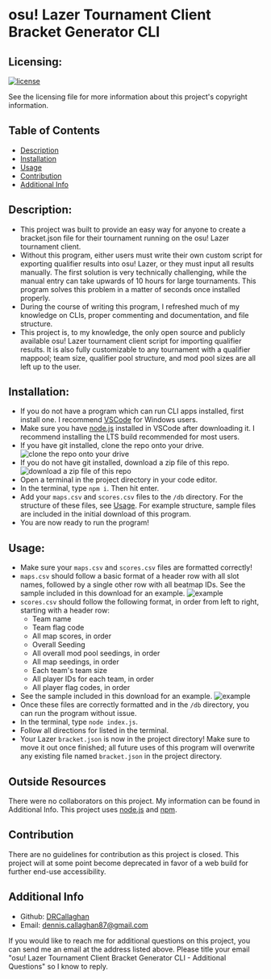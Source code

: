 # osu! Lazer Tournament Client Bracket Generator CLI

  ## Licensing:
  [![license](https://img.shields.io/badge/license-MIT_License-blue)](https://shields.io/)

  See the licensing file for more information about this project's copyright information.

  ## Table of Contents
  - [Description](#description)
  - [Installation](#installation)
  - [Usage](#usage)
  - [Contribution](#contribution)
  - [Additional Info](#additional-info)

  ## Description:
  - This project was built to provide an easy way for anyone to create a bracket.json file for their tournament running on the osu! Lazer tournament client.
  - Without this program, either users must write their own custom script for exporting qualifier results into osu! Lazer, or they must input all results manually. The first solution is very technically challenging, while the manual entry can take upwards of 10 hours for large tournaments. This program solves this problem in a matter of seconds once installed properly.
  - During the course of writing this program, I refreshed much of my knowledge on CLIs, proper commenting and documentation, and file structure.
  - This project is, to my knowledge, the only open source and publicly available osu! Lazer tournament client script for importing qualifier results. It is also fully customizable to any tournament with a qualifier mappool; team size, qualifier pool structure, and mod pool sizes are all left up to the user.

  ## Installation:
  - If you do not have a program which can run CLI apps installed, first install one. I recommend [VSCode](https://code.visualstudio.com/) for Windows users.
  - Make sure you have [node.js](https://nodejs.org/en) installed in VSCode after downloading it. I recommend installing the LTS build recommended for most users.
  - If you have git installed, clone the repo onto your drive.![clone the repo onto your drive](https://i.imgur.com/5SX5L8h.png)
  - If you do not have git installed, download a zip file of this repo.![download a zip file of this repo](https://i.imgur.com/oBaM6JE.png)
  - Open a terminal in the project directory in your code editor.
  - In the terminal, type `npm i`. Then hit enter.
  - Add your `maps.csv` and `scores.csv` files to the `/db` directory. For the structure of these files, see [Usage](#usage). For example structure, sample files are included in the initial download of this program.
  - You are now ready to run the program!


  ## Usage:
  - Make sure your `maps.csv` and `scores.csv` files are formatted correctly!
  - `maps.csv` should follow a basic format of a header row with all slot names, followed by a single other row with all beatmap IDs. See the sample included in this download for an example. ![example](https://i.imgur.com/h203WSb.png)
  - `scores.csv` should follow the following format, in order from left to right, starting with a header row:
    - Team name
    - Team flag code
    - All map scores, in order
    - Overall Seeding
    - All overall mod pool seedings, in order
    - All map seedings, in order
    - Each team's team size
    - All player IDs for each team, in order
    - All player flag codes, in order
  - See the sample included in this download for an example. ![example](https://i.imgur.com/Veh96AP.png)
  - Once these files are correctly formatted and in the `/db` directory, you can run the program without issue.
  - In the terminal, type `node index.js`.
  - Follow all directions for listed in the terminal.
  - Your Lazer `bracket.json` is now in the project directory! Make sure to move it out once finished; all future uses of this program will overwrite any existing file named `bracket.json` in the project directory.

  ## Outside Resources
  There were no collaborators on this project. My information can be found in Additional Info.
  This project uses [node.js](https://nodejs.org/en) and [npm](https://www.npmjs.com/).


  ## Contribution
  There are no guidelines for contribution as this project is closed. This project will at some point become deprecated in favor of a web build for further end-use accessibility.

  ## Additional Info
  - Github: [DRCallaghan](https://github.com/DRCallaghan)
  - Email: dennis.callaghan87@gmail.com

  If you would like to reach me for additional questions on this project, you can send me an email at the address listed above. Please title your email "osu! Lazer Tournament Client Bracket Generator CLI - Additional Questions" so I know to reply.